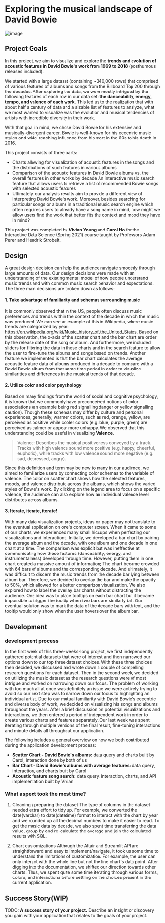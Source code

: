# Exploring the musical landscape of David Bowie

![image](https://user-images.githubusercontent.com/24282522/111402007-65713100-8698-11eb-8884-1bedc7fe4038.png)

## Project Goals

In this project, we aim to visualize and explore the **trends and evolution of acoustic features in David Bowie's work from 1969 to 2018** (posthumous releases included).

We started with a large dataset (containing ~340,000 rows) that comprised of various features of albums and songs from the Billboard Top 200 through the decades. After exploring the data, we were mostly intrigued by the following features of each row in our data set: **the danceability, energy, tempo, and valence of each work**. This led us to the realization that with about half a century of data and a sizable list of features to analyze, what we most wanted to visualize was the evolution and musical tendencies of artists with incredible diversity in their work.

With that goal in mind, we chose David Bowie for his extensive and musically-divergent career. Bowie is well-known for his eccentric music styles and wide-reaching influence from his start in the 60s to his death in 2016.

This project consists of three parts:

- Charts allowing for visualization of acoustic features in the songs and the distributions of such features in various albums
- Comparison of the acoustic features in David Bowie albums vs. the overall features in other works by decade
An interactive music search feature that allows users to retrieve a list of recommended Bowie songs with selected acoustic features
- Ultimately, our analysis results aim to provide a different view of interpreting David Bowie's work. Moreover, besides searching for particular songs or albums in a traditional music search engine which often requires users to already have a song name in mind, how might we allow users find the work that better fits the context and mood they have in mind?

This project was completed by **Vivian Young** and **Carol Ho** for the Interactive Data Science (Spring 2021) course taught by Professors Adam Perer and Hendrik Strobelt.

## Design

A great design decision can help the audience navigate smoothly through large amounts of data. Our design decisions were made with an understanding of the existing mental model of how people understand music trends and with common music search behavior and expectations. The three main decisions are broken down as follows:

#### 1. Take advantage of familiarity and schemas surrounding music
It is commonly observed that in the US, people often discuss music preferences and trends within the context of the decade in which the music was produced. We can see an example of this in Wikipedia, where music trends are categorized by year: https://en.wikipedia.org/wiki/Music_history_of_the_United_States. Based on this observation, the x-axis of the scatter chart and the bar chart are order by the release date of the song or album. And furthermore, we included sliders for filtering the data in these charts and in the search feature to allow the user to fine-tune the albums and songs based on trends. Another feature we implemented is that the bar chart calculates the average acoustic feature data of albums produced in a decade to compare with a David Bowie album from that same time period in order to visualize similarities and differences in the musical trends of that decade.

#### 2. Utilize color and color psychology
Based on many findings from the world of social and cognitive psychology, it is known that we commonly have preconceived notions of color associations (an example being red signalling danger or yellow signalling caution). Though these schemas may differ by culture and personal experiences, generally, warmer colors, such as red, orange, yellow, are perceived as positive while cooler colors (e.g. blue, purple, green) are perceived as calmer or appear more unhappy. We observed that this understanding could be useful in visualizing **Valence**. 

> Valence: Describes the musical positiveness conveyed by a track. Tracks with high valence sound more positive (e.g. happy, cheerful, euphoric), while tracks with low valence sound more negative (e.g. sad, depressed, angry).

Since this definition and term may be new to many in our audience, we aimed to familiarize users by connecting color schemas to the variable of valence. The color on scatter chart shows how the selected features, moods, and valence distribute across the albums, which shows the varied styles of Bowie's work. By clicking on the legend area to focus on a specific valence, the audience can also explore how an individual valence level distributes across albums.

#### 3. Iterate, iterate, iterate!
With many data visualization projects, ideas on paper may not translate to the eventual application on one's computer screen. When it came to some of our charts, we experienced many small hiccups when perfecting our visualizations and interactions.
Initially, we developed a bar chart by pairing the average album and the decade, with one album and one decade in one chart at a time. The comparison was explicit but was ineffective at communicating how these features (danceability, energy, and instrumentalness) developed through time. However, putting them in one chart created a massive amount of information; The chart became crowded with 64 bars of albums and the corresponding decade. And ultimately, it was difficult to discern the music trends from the decade bar lying between album bar. Therefore, we decided to overlay the bar and make the opacity to 50%, which allowed for a better comparizon visualization. We also explored how to label the overlay bar charts without distracting the audience. One idea was to place tooltips on each bar chart but it became impossible to trigger the tooltip when two bars are similarly tall. Our eventual solution was to mark the data of the decade bars with text, and the tooltip would only show when the user hovers over the album bar. 

## Development
### development process
In the first week of this three-weeks-long project, we first independently gathered potential datasets that were of interest and then narrowed our options down to our top three dataset choices. With these three choices then decided, we discussed and wrote down a couple of compelling research questions for each dataset.
Then in the second week, we decided on utilizing the music dataset as the research questions were of most intrigue and worked on narrowing down our focus. The problem of working with too much all at once was definitely an issue we were actively trying to avoid so our next step was to narrow down our focus to highlighting an individual artist. Due to our mutual familiarity with David Bowie's eccentric and diverse body of work, we decided on visualizing his songs and albums throughout the years. After a brief discussion on potential visualizations and interactions, we then entered a period of independent work in order to create various charts and features separately. Our last week was spent iterating through multiple versions of the final result, fine-tuning interactions and minute details all throughout our application.

The following includes a general overview on how we both contributed during the application development process:

- **Scatter Chart - David Bowie's albums:** data query and charts built by Carol, interaction done by both of us
- **Bar Chart - David Bowie's albums with average features:** data query, interaction, and charts built by Carol
- **Acoustic feature song search:** data query, interaction, charts, and API implementation built by Vivian


### What aspect took the most time?
1. Cleaning / preparing the dataset
The type of columns in the dataset needed extra effort to tidy up. For example, we converted the date(varchar) to date(datetime) format to interact with the chart by year and we rounded up all the decimal numbers to make it easier to read. To get the music data by decade, we also spent time transferring the data value, group by and re-calculate the average and join the calculated results with SQL.

2. Chart customizations
Although the Altair and Streamlit API are straightforward and easy to implement/navigate, it took us some time to understand the limitations of customization. For example, the user can only interact with the whole line but not the line chart's data point. After digging into the documentation, we shifted our direction towards other charts. Thus, we spent quite some time iterating through various forms, colors, and interactions before settling on the choices present in the current application.

## Success Story(WIP)

TODO:  **A success story of your project.** Describe an insight or discovery you gain with your application that relates to the goals of your project.